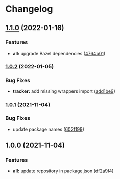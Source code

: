 # Changelog

## [1.1.0](https://www.github.com/animeapis/api-nodejs-client/compare/release-v1.0.2...release-v1.1.0) (2022-01-16)


### Features

* **all:** upgrade Bazel dependencies ([4764b01](https://www.github.com/animeapis/api-nodejs-client/commit/4764b01edd2eae7cf1fc3b7d384f94598393ba8f))

### [1.0.2](https://www.github.com/animeapis/api-nodejs-client/compare/release-v1.0.1...release-v1.0.2) (2022-01-05)


### Bug Fixes

* **tracker:** add missing wrappers import ([add1be9](https://www.github.com/animeapis/api-nodejs-client/commit/add1be944d56c403a68caaecce8ccb2348efdde0))

### [1.0.1](https://www.github.com/animeapis/api-nodejs-client/compare/release-v1.0.0...release-v1.0.1) (2021-11-04)


### Bug Fixes

* update package names ([602f199](https://www.github.com/animeapis/api-nodejs-client/commit/602f1995733d9d1cf56d49477234928377abc068))

## 1.0.0 (2021-11-04)


### Features

* **all:** update repository in package.json ([df2a9f4](https://www.github.com/animeapis/api-nodejs-client/commit/df2a9f4e1a0f39cee3fb88929f1e775889f21063))
